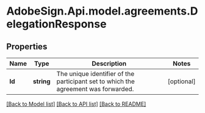 # AdobeSign.Api.model.agreements.DelegationResponse
## Properties

Name | Type | Description | Notes
------------ | ------------- | ------------- | -------------
**Id** | **string** | The unique identifier of the participant set to which the agreement was forwarded. | [optional] 

[[Back to Model list]](../README.md#documentation-for-models) [[Back to API list]](../README.md#documentation-for-api-endpoints) [[Back to README]](../README.md)

